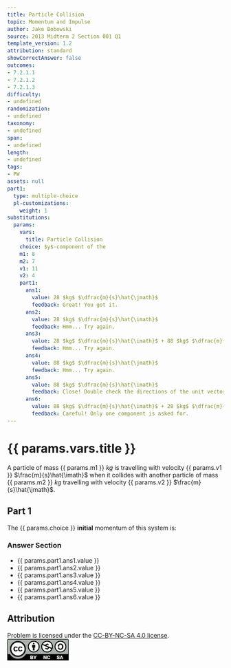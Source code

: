 ```yaml
---
title: Particle Collision
topic: Momentum and Impulse
author: Jake Bobowski
source: 2013 Midterm 2 Section 001 Q1
template_version: 1.2
attribution: standard
showCorrectAnswer: false
outcomes:
- 7.2.1.1
- 7.2.1.2
- 7.2.1.3
difficulty:
- undefined
randomization:
- undefined
taxonomy:
- undefined
span:
- undefined
length:
- undefined
tags:
- PW
assets: null
part1:
  type: multiple-choice
  pl-customizations:
    weight: 1
substitutions:
  params:
    vars:
      title: Particle Collision
    choice: $y$-component of the
    m1: 8
    m2: 7
    v1: 11
    v2: 4
    part1:
      ans1:
        value: 28 $kg$ $\dfrac{m}{s}\hat{\jmath}$
        feedback: Great! You got it.
      ans2:
        value: 28 $kg$ $\dfrac{m}{s}\hat{\imath}$
        feedback: Hmm... Try again.
      ans3:
        value: 28 $kg$ $\dfrac{m}{s}\hat{\imath}$ + 88 $kg$ $\dfrac{m}{s}\hat{\jmath}$
        feedback: Hmm... Try again.
      ans4:
        value: 88 $kg$ $\dfrac{m}{s}\hat{\jmath}$
        feedback: Hmm... Try again.
      ans5:
        value: 88 $kg$ $\dfrac{m}{s}\hat{\imath}$
        feedback: Close! Double check the directions of the unit vectors.
      ans6:
        value: 88 $kg$ $\dfrac{m}{s}\hat{\imath}$ + 28 $kg$ $\dfrac{m}{s}\hat{\jmath}$
        feedback: Careful! Only one component is asked for.
---
```

# {{ params.vars.title }}
A particle of mass {{ params.m1 }} $kg$ is travelling with velocity {{ params.v1 }} $\frac{m}{s}\hat{\imath}$ when it collides with another particle of mass {{ params.m2 }} $kg$ travelling with velocity {{ params.v2 }} $\frac{m}{s}\hat{\jmath}$.

## Part 1

The {{ params.choice }} **initial** momentum of this system is:

### Answer Section

- {{ params.part1.ans1.value }}
- {{ params.part1.ans2.value }}
- {{ params.part1.ans3.value }}
- {{ params.part1.ans4.value }}
- {{ params.part1.ans5.value }}
- {{ params.part1.ans6.value }}

## Attribution

Problem is licensed under the [CC-BY-NC-SA 4.0 license](https://creativecommons.org/licenses/by-nc-sa/4.0/).<br> ![The Creative Commons 4.0 license requiring attribution-BY, non-commercial-NC, and share-alike-SA license.](https://raw.githubusercontent.com/firasm/bits/master/by-nc-sa.png)